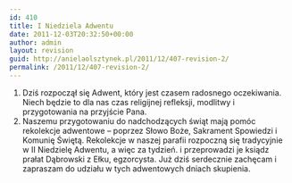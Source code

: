 ```yaml
---
id: 410
title: I Niedziela Adwentu
date: 2011-12-03T20:32:50+00:00
author: admin
layout: revision
guid: http://anielaolsztynek.pl/2011/12/407-revision-2/
permalink: /2011/12/407-revision-2/
---
```

  1. Dziś rozpoczął się Adwent, który jest czasem radosnego oczekiwania. Niech będzie to dla nas czas religijnej refleksji, modlitwy i przygotowania na przyjście Pana.
  2. Naszemu przygotowaniu do nadchodzących świąt mają pomóc rekolekcje adwentowe &#8211; poprzez Słowo Boże, Sakrament Spowiedzi i Komunię Świętą. Rekolekcje w naszej parafii rozpoczną się tradycyjnie w II Niedzielę Adwentu, a więc za tydzień. i przeprowadzi je ksiądz prałat Dąbrowski z Ełku, egzorcysta. Już dziś serdecznie zachęcam i zapraszam do udziału w tych adwentowych dniach skupienia.